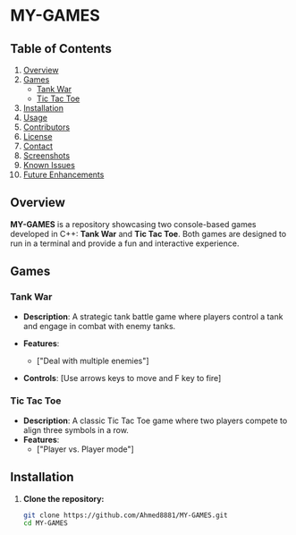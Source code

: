 # MY-GAMES

## Table of Contents

1. [Overview](#overview)
2. [Games](#games)
   - [Tank War](#tank-war)
   - [Tic Tac Toe](#tic-tac-toe)
3. [Installation](#installation)
4. [Usage](#usage)
5. [Contributors](#contributors)
6. [License](#license)
7. [Contact](#contact)
8. [Screenshots](#screenshots)
9. [Known Issues](#known-issues)
10. [Future Enhancements](#future-enhancements)

## Overview

**MY-GAMES** is a repository showcasing two console-based games developed in C++: **Tank War** and **Tic Tac Toe**. Both games are designed to run in a terminal and provide a fun and interactive experience.

## Games

### Tank War

- **Description**: A strategic tank battle game where players control a tank and engage in combat with enemy tanks.
- **Features**:
  - ["Deal with multiple enemies"]
  
- **Controls**: [Use arrows keys to move and F key to fire]

### Tic Tac Toe

- **Description**: A classic Tic Tac Toe game where two players compete to align three symbols in a row.
- **Features**:
  - ["Player vs. Player mode"]
  


## Installation

1. **Clone the repository:**

   ```bash
   git clone https://github.com/Ahmed8881/MY-GAMES.git
   cd MY-GAMES

